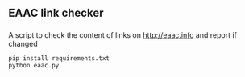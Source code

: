 ## EAAC link checker

###
A script to check the content of links on http://eaac.info and report if changed

```
pip install requirements.txt
python eaac.py
```
